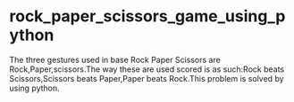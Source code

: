 # rock_paper_scissors_game_using_python
The three gestures used in base Rock Paper Scissors are Rock,Paper,scissors.The way these are used scored is as such:Rock beats Scissors,Scissors beats Paper,Paper beats Rock.This problem is solved by using python. 
